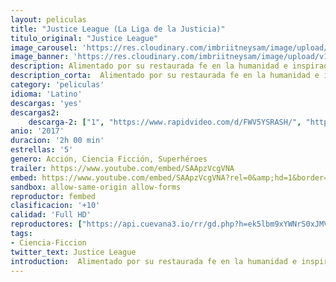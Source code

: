 ```yaml
---
layout: peliculas
title: "Justice League (La Liga de la Justicia)"
titulo_original: "Justice League"
image_carousel: 'https://res.cloudinary.com/imbriitneysam/image/upload/v1542938840/JUSTICE-POSTER-min.jpg'
image_banner: 'https://res.cloudinary.com/imbriitneysam/image/upload/v1542938842/JUSTICE-BANNER-min.jpg'
description: Alimentado por su restaurada fe en la humanidad e inspirado por el acto desinteresado de Superman, Bruce Wayne recluta la ayuda de su recién encontrada aliada, Diana Prince, para enfrentarse a un enemigo aún mayor. Juntos, Batman y Wonder Woman trabajan deprisa para encontrar y reclutar un equipo de metahumanos para plantar cara a esta nueva amenaza creciente. Pero pese a la formación de esta liga de héroes sin precedentes - Batman, Wonder Woman, Aquaman, Cyborg y Flash, quizás sea demasiado tarde para salvar el planeta de un asalto de proporciones catastróficas.
description_corta:  Alimentado por su restaurada fe en la humanidad e inspirado por el acto desinteresado de Superman, Bruce Wayne recluta la ayuda de su recién encontrada aliada, Diana Prince, para enfrentarse a un enemigo aún mayor. Juntos, Batman y Wonder Woman trabajan...
category: 'peliculas'
idioma: 'Latino'
descargas: 'yes'
descargas2:
    descarga-2: ["1", "https://www.rapidvideo.com/d/FWV5YSRASH/", "https://www.google.com/s2/favicons?domain=www.rapidvideo.com","RapidVideo","https://res.cloudinary.com/imbriitneysam/image/upload/v1541473684/mexico.png", "Latino", "Full HD"]
anio: '2017'
duracion: '2h 00 min'
estrellas: '5'
genero: Acción, Ciencia Ficción, Superhéroes
trailer: https://www.youtube.com/embed/SAApzVcgVNA
embed: https://www.youtube.com/embed/SAApzVcgVNA?rel=0&amp;hd=1&border=0&wmode=opaque&enablejsapi=1&modestbranding=1&controls=1&showinfo=1
sandbox: allow-same-origin allow-forms
reproductor: fembed
clasificacion: '+10'
calidad: 'Full HD'
reproductores: ["https://api.cuevana3.io/rr/gd.php?h=ek5lbm9xYWNrS0xJMVp5b21KREk0dFBLbjVkaHhkRGdrOG1jbnBpUnhhS1Z0S2ltZjZ5ejFzM05lSGFEdk5DbW5icVlaYXFzcjdtVXpKaDVoTnkwMnNpU3FadVkyUT09"]
tags:
- Ciencia-Ficcion
twitter_text: Justice League
introduction:  Alimentado por su restaurada fe en la humanidad e inspirado por el acto desinteresado de Superman, Bruce Wayne recluta la ayuda de su recién encontrada aliada, Diana Prince, para enfrentarse a un enemigo aún mayor. Juntos, Batman y Wonder Woman trabajan
---
```













